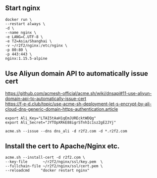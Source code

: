 ## Start nginx
```
docker run \
--restart always \
-d \
--name nginx \
-e LANG=C.UTF-8 \
-e TZ=Asia/Shanghai \
-v ~/r2f2/nginx:/etc/nginx \
-p 80:80 \
-p 443:443 \
nginx:1.15.5-alpine
```

## Use Aliyun domain API to automatically issue cert
https://github.com/acmesh-official/acme.sh/wiki/dnsapi#11-use-aliyun-domain-api-to-automatically-issue-cert  
https://f-e-d.club/topic/use-acme-sh-deployment-let-s-encrypt-by-ali-cloud-dns-generic-domain-https-authentication.article  
```
export Ali_Key="LTAI5tAaH1qEmJUREcktWDQg"
export Ali_Secret="JYTOpXRkE88igrSTnhIc1sz2gE2JYj"

acme.sh --issue --dns dns_ali -d r2f2.com -d *.r2f2.com
```

## Install the cert to Apache/Nginx etc.
```
acme.sh --install-cert -d r2f2.com \
--key-file       ~/r2f2/nginx/ssl/key.pem  \
--fullchain-file ~/r2f2/nginx/ssl/cert.pem \
--reloadcmd     "docker restart nginx"
```